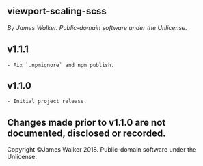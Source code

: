 <!--
VIEWPORT-SCALING-SCSS
/CHANGELOG.md
By James Walker.
Copyright James Walker 2018. Public-domain software under the Unlicense.

This file contains the version changelog for viewport-scaling-scss.
-->

viewport-scaling-scss
---------------------
*By James Walker. Public-domain software under the Unlicense.*

## v1.1.1
	- Fix `.npmignore` and npm publish.

## v1.1.0
	- Initial project release.

## Changes made prior to v1.1.0 are not documented, disclosed or recorded.

Copyright ©James Walker 2018. Public-domain software under the Unlicense.

<!--
End of file.
-->